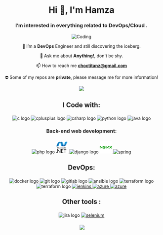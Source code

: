 <h1 align="center">Hi 👋, I'm Hamza</h1>
<h3 align="center">I’m interested in everything related to DevOps/Cloud .</h3>

 <div align="center">
<img align="center" alt="Coding" width="400" src="https://github.com/ChocTitans/ChocTitans/blob/main/levi.gif">
  </div>

   <div align="center">

    
 🌱 I’m a **DevOps** Engineer and still discovering the iceberg.
 
 💬 Ask me about **Anything!**, don't be shy.

 📫 How to reach me **choctitanz@gmail.com**

 ⛔ Some of my repos are **private**, please message me for more information!

  </div>




<div align="center">
<a href="https://github.com/antonkomarev/github-profile-views-counter">
    <img src="https://komarev.com/ghpvc/?username=ChocTitans&style=for-the-badge">
</a>
</div>


<h2 align="center">I Code with:</h2>

###

<div align="center">
  <img src="https://cdn.jsdelivr.net/gh/devicons/devicon/icons/c/c-original.svg" height="40" width="52" alt="c logo"  />
  <img src="https://cdn.jsdelivr.net/gh/devicons/devicon/icons/cplusplus/cplusplus-original.svg" height="40" width="52" alt="cplusplus logo"  />
  <img src="https://cdn.jsdelivr.net/gh/devicons/devicon/icons/csharp/csharp-original.svg" height="40" width="52" alt="csharp logo"  />
  <img src="https://cdn.jsdelivr.net/gh/devicons/devicon/icons/python/python-original.svg" height="40" width="52" alt="python logo"  />
  <img src="https://cdn.jsdelivr.net/gh/devicons/devicon/icons/java/java-original.svg" height="40" width="52" alt="java logo"  />
</div>

###

<h3 align="center">Back-end web development:</h3>

###

<div align="center">
  <img src="https://cdn.jsdelivr.net/gh/devicons/devicon/icons/php/php-original.svg" height="40" width="52" alt="php logo"  />
<a href="https://dotnet.microsoft.com/" target="_blank" rel="noreferrer"> <img src="https://raw.githubusercontent.com/devicons/devicon/master/icons/dot-net/dot-net-original-wordmark.svg" alt="dotnet" width="40" height="40"/> </a> 
  <img src="https://cdn.jsdelivr.net/gh/devicons/devicon/icons/django/django-plain.svg" height="40" width="52" alt="django logo"  />
  <a href="https://www.nginx.com" target="_blank" rel="noreferrer"> <img        src="https://raw.githubusercontent.com/devicons/devicon/master/icons/nginx/nginx-original.svg" alt="nginx" width="40" height="40"/> </a>
  <a href="https://spring.io/" target="_blank" rel="noreferrer"> <img src="https://www.vectorlogo.zone/logos/springio/springio-icon.svg" alt="spring"   width="40" height="40"/> </a>
</div>

###


<h2 align="center">DevOps:</h2>

###

<div align="center">
  <img src="https://cdn.jsdelivr.net/gh/devicons/devicon/icons/docker/docker-original.svg" height="40" width="52" alt="docker logo"  />
  <img src="https://cdn.jsdelivr.net/gh/devicons/devicon/icons/git/git-original.svg" height="40" width="52" alt="git logo"  />
  <img src="https://cdn.jsdelivr.net/gh/devicons/devicon/icons/gitlab/gitlab-original.svg" height="40" width="52" alt="gitlab logo"  />
  <img src="https://cdn.jsdelivr.net/gh/devicons/devicon/icons/ansible/ansible-original.svg" height="40" width="52" alt="ansible logo"  />
  <img src="https://cdn.jsdelivr.net/gh/devicons/devicon/icons/terraform/terraform-original.svg" height="40" width="52" alt="terraform logo"  />
  <img src="https://www.vectorlogo.zone/logos/argoprojio/argoprojio-icon.svg" height="40" width="52" alt="terraform logo"  />
  <a href="https://www.jenkins.io" target="_blank" rel="noreferrer"> <img src="https://www.vectorlogo.zone/logos/jenkins/jenkins-icon.svg"    alt="jenkins" width="40" height="40"/> </a>
<a href="https://azure.microsoft.com/en-in/" target="_blank" rel="noreferrer"> <img src="https://www.vectorlogo.zone/logos/microsoft_azure/microsoft_azure-icon.svg" alt="azure" width="40" height="40"/> </a>
<a href="https://aws.amazon.com/fr/" target="_blank" rel="noreferrer"> <img src="https://www.vectorlogo.zone/logos/amazon_aws/amazon_aws-icon.svg" alt="azure" width="40" height="40"/> </a>
</div>


<h2 align="center">Other tools :</h2>

###

<div align="center">
    <img src="https://cdn.jsdelivr.net/gh/devicons/devicon/icons/jira/jira-original.svg" height="40" width="52" alt="jira logo"  />
    <a href="https://www.selenium.dev" target="_blank" rel="noreferrer"> <img src="https://raw.githubusercontent.com/detain/svg-logos/780f25886640cef088af994181646db2f6b1a3f8/svg/selenium-logo.svg" alt="selenium" width="40" height="40"/> </a>
</div>

###

<div align="center">
<p>
  &nbsp;<img src="https://github-readme-streak-stats.herokuapp.com?user=choctitans&hide_border=true&background=111111&currStreakLabel=FFFFFF&sideLabels=FFFFFF&currStreakNum=FFFFFF&dates=FFFFFF&sideNums=FFFFFF&fire=FFFFFF&ring=FFFFFF&stroke=FFFFFFFF)](https://git.io/streak-stats" />
        

  </p>

<p></p>
</div>

###
